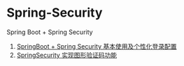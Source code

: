 # Spring-Security
Spring Boot  + Spring Security

1. [SpringBoot + Spring Security 基本使用及个性化登录配置](http://blog.csdn.net/u013435893/article/details/79596628)   
2. [SpringSecurity 实现图形验证码功能](http://blog.csdn.net/u013435893/article/details/79617872)  
  
